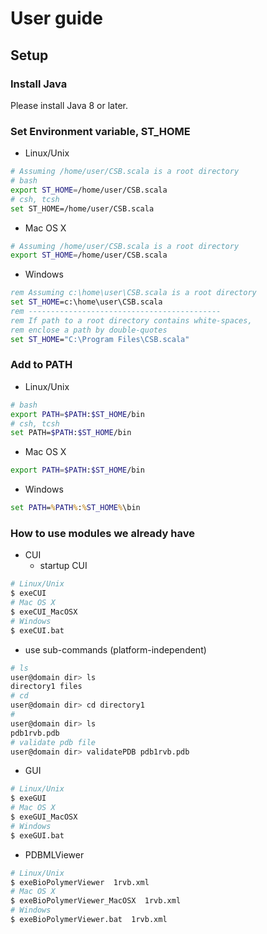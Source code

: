 
# User guide

## Setup

### Install Java

Please install Java 8 or later.

### Set Environment variable, ST_HOME

- Linux/Unix
```bash
# Assuming /home/user/CSB.scala is a root directory
# bash
export ST_HOME=/home/user/CSB.scala
# csh, tcsh
set ST_HOME=/home/user/CSB.scala
```
- Mac OS X
```bash
# Assuming /home/user/CSB.scala is a root directory
export ST_HOME=/home/user/CSB.scala
```
- Windows
```bat
rem Assuming c:\home\user\CSB.scala is a root directory
set ST_HOME=c:\home\user\CSB.scala
rem -------------------------------------------
rem If path to a root directory contains white-spaces,
rem enclose a path by double-quotes
set ST_HOME="C:\Program Files\CSB.scala"
```

### Add to PATH


- Linux/Unix
```bash
# bash
export PATH=$PATH:$ST_HOME/bin
# csh, tcsh
set PATH=$PATH:$ST_HOME/bin
```
- Mac OS X
```bash
export PATH=$PATH:$ST_HOME/bin
```
- Windows
```bat
set PATH=%PATH%:%ST_HOME%\bin
```



###  How to use modules we already have

- CUI
  - startup CUI
```bash
# Linux/Unix
$ exeCUI
# Mac OS X
$ exeCUI_MacOSX
# Windows
$ exeCUI.bat
```
  - use sub-commands (platform-independent)
```bash
# ls
user@domain dir> ls
directory1 files
# cd
user@domain dir> cd directory1
#
user@domain dir> ls
pdb1rvb.pdb
# validate pdb file
user@domain dir> validatePDB pdb1rvb.pdb
```

- GUI
```bash
# Linux/Unix
$ exeGUI
# Mac OS X
$ exeGUI_MacOSX
# Windows
$ exeGUI.bat
```

- PDBMLViewer
```bash
# Linux/Unix
$ exeBioPolymerViewer  1rvb.xml
# Mac OS X
$ exeBioPolymerViewer_MacOSX  1rvb.xml
# Windows
$ exeBioPolymerViewer.bat  1rvb.xml
```
